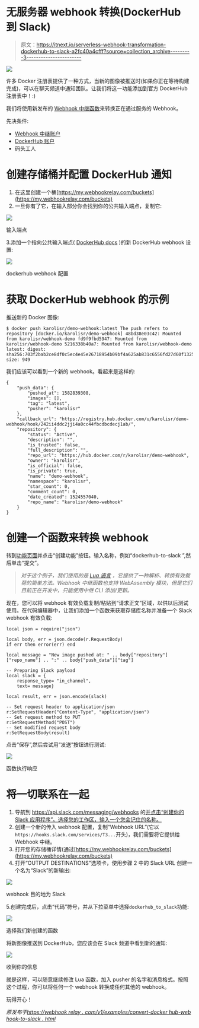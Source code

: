 # 无服务器 webhook 转换(DockerHub 到 Slack)

> 原文：<https://itnext.io/serverless-webhook-transformation-dockerhub-to-slack-a2fc40a4cfff?source=collection_archive---------3----------------------->

![](img/373b9ae89fc112af8050ba6bc80c0a38.png)

许多 Docker 注册表提供了一种方式，当新的图像被推送时(如果你正在等待构建完成)，可以在聊天频道中通知团队。让我们将这一功能添加到官方 DockerHub 注册表中！:)

我们将使用新发布的 [Webhook 中继函数](https://webhookrelay.com/v1/guide/functions.html)来转换正在通过服务的 Webhook。

先决条件:

*   [Webhook 中继账户](https://my.webhookrelay.com/)
*   [DockerHub 账户](https://hub.docker.com/)
*   码头工人

# 创建存储桶并配置 DockerHub 通知

1.  在这里创建一个桶[https://my.webhookrelay.com/buckets](https://my.webhookrelay.com/buckets)
2.  一旦你有了它，在输入部分你会找到你的公共输入端点，复制它:

![](img/ebb56e3dc7ee751baa1c9970270f8c21.png)

输入端点

3.添加一个指向公共输入端点( [DockerHub docs](https://docs.docker.com/docker-hub/webhooks/) )的新 DockerHub webhook 设置:

![](img/dbe9fae2c0f864df40016eb222c071cc.png)

dockerhub webhook 配置

# 获取 DockerHub webhook 的示例

推送新的 Docker 图像:

```
$ docker push karolisr/demo-webhook:latest The push refers to repository [docker.io/karolisr/demo-webhook] 48bd38e03c42: Mounted from karolisr/webhook-demo fd9f9fbd5947: Mounted from karolisr/webhook-demo 5216338b40a7: Mounted from karolisr/webhook-demo latest: digest: sha256:703f2bab2ce8df0c5ec4e45e26718954b09bf4a625ab831c6556fd27d60f1325 size: 949
```

我们应该可以看到一个新的 webhook。看起来是这样的:

```
{
    "push_data": {
        "pushed_at": 1582839308,
        "images": [],
        "tag": "latest",
        "pusher": "karolisr"
    },
    "callback_url": "https://registry.hub.docker.com/u/karolisr/demo-webhook/hook/242ii4ddc2jji4a0cc44fbcdbcdecj1ab/",
    "repository": {
        "status": "Active",
        "description": "",
        "is_trusted": false,
        "full_description": "",
        "repo_url": "https://hub.docker.com/r/karolisr/demo-webhook",
        "owner": "karolisr",
        "is_official": false,
        "is_private": true,
        "name": "demo-webhook",
        "namespace": "karolisr",
        "star_count": 0,
        "comment_count": 0,
        "date_created": 1524557040,
        "repo_name": "karolisr/demo-webhook"
    }
}
```

# 创建一个函数来转换 webhook

转到[功能页面](https://my.webhookrelay.com/functions)并点击“创建功能”按钮。输入名称，例如“dockerhub-to-slack ”,然后单击“提交”。

> *对于这个例子，我们使用的是* [*Lua 语言*](https://www.lua.org/start.html) *，它提供了一种解析、转换有效载荷的简单方法。Webhook 中继函数也支持 WebAssembly 模块，但是它们目前正在开发中，只能使用中继 CLI 添加/更新。*

现在，您可以将 webhook 有效负载复制/粘贴到“请求正文”区域，以供以后测试使用。在代码编辑器中，让我们添加一个函数来获取存储库名称并准备一个 Slack webhook 有效负载:

```
local json = require("json")

local body, err = json.decode(r.RequestBody)
if err then error(err) end

local message = "New image pushed at: " .. body["repository"]["repo_name"] .. ":" .. body["push_data"]["tag"]

-- Preparing Slack payload
local slack = {
    response_type= "in_channel", 
    text= message}

local result, err = json.encode(slack)

-- Set request header to application/json
r:SetRequestHeader("Content-Type", "application/json")
-- Set request method to PUT
r:SetRequestMethod("POST")
-- Set modified request body
r:SetRequestBody(result)
```

点击“保存”,然后尝试用“发送”按钮进行测试:

![](img/f6f33c0f8fae3c9ad09ff20aacdc43a1.png)

函数执行响应

# 将一切联系在一起

1.  导航到 https://api.slack.com/messaging/webhooks 的[并点击“创建你的 Slack 应用程序”。选择您的工作区，输入一个您会记住的名称。](https://api.slack.com/messaging/webhooks)
2.  创建一个新的传入 webhook 配置，复制“Webhook URL”(它以`https://hooks.slack.com/services/T3...`开头)，我们需要将它提供给 Webhook 中继。
3.  打开您的存储桶详情(通过[https://my.webhookrelay.com/buckets](https://my.webhookrelay.com/buckets)
4.  打开“OUTPUT DESTINATIONS”选项卡，使用步骤 2 中的 Slack URL 创建一个名为“Slack”的新输出:

![](img/fc05cfcbe65003091352fd466725346f.png)

webhook 目的地为 Slack

5.创建完成后，点击“代码”符号，并从下拉菜单中选择`dockerhub_to_slack`功能:

![](img/d8d45654569279674415bdf2df4c3a40.png)

选择我们新创建的函数

将新图像推送到 DockerHub，您应该会在 Slack 频道中看到新的通知:

![](img/7b7db4cb3119c79cda8b974438252faf.png)

收到你的信息

就是这样，可以随意继续修改 Lua 函数，加入 pusher 的名字和消息格式。按照这个过程，你可以将任何一个 webhook 转换成任何其他的 webhook。

玩得开心！

*原发布于*[*https://webhook relay . com/v1/examples/convert-docker hub-web hook-to-slack . html*](https://webhookrelay.com/v1/examples/convert-dockerhub-webhook-to-slack.html)